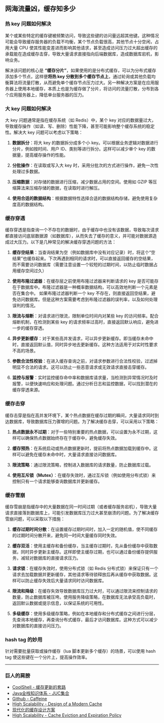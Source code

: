 ## 网海流量凶，缓存知多少

### 热 key 问题如何解决

某个或某些特定的缓存键被频繁访问，导致这些键的访问量远超其他键。这种情况可能会导致缓存服务器的负载不均衡，某个节点负载很高，其他节点十分空闲，占用大量 CPU 使其性能变差进而影响其他请求，甚至造成访问压力过大超出缓存的承载能在造成缓存击穿，导致大量请求直接指向后端数据库，造成数据库宕机，影响业务。

解决该问题的核心是 **“缓存分片”**，如果使用的是分布式缓存，可以为分布式缓存添加多个节点，这样便**将热 key 分散到多个缓存节点上**，通过轮询或其他负载均衡算法将流量打散，从而避免单个缓存节点压力过大。另一种解决方案是在应用服务器上使用本地缓存，本质上也是为缓存做了分片，将访问的流量打散，分布到各个应用服务器上，降低单台服务器的压力。

### 大 key 问题如何解决

大 key 问题通常是指在缓存系统（如 Redis）中，某个 key 对应的数据量过大，导致缓存操作（如读、写、删除）性能下降，甚至可能影响整个缓存系统的稳定性。解决大 key 问题可以考虑以下策略：

1. **数据拆分**：将大 key 的数据拆分成多个小 key。可以根据业务逻辑对数据进行分片，例如按时间、用户 ID、类别等进行拆分。这样可以减少单个 key 的数据量，提高缓存操作的性能。

2. **分批操作**：在读取或写入大 key 时，采用分批次的方式进行操作，避免一次性处理过多数据。

3. **压缩数据**：对存储的数据进行压缩，减少数据占用的空间。使用如 GZIP 等压缩算法来压缩存储的数据，在读取时进行解压。

4. **使用合适的数据结构**：根据数据特性选择合适的数据结构存储，避免使用复杂度高的数据结构。

### 缓存穿透

缓存穿透是指查询一个不存在的数据时，由于缓存中也没有该数据，导致每次请求都直接访问底层数据源（如数据库），从而失去了缓存的意义，并可能对数据源造成过大压力。以下是几种常见的解决缓存穿透问题的方法：

1. **缓存空结果**：当查询结果为空（例如数据库中没有对应记录）时，将这个“空结果”也缓存起来。下次再遇到相同的请求时，可以直接返回缓存的空结果，而不需要访问数据库（需要注意设置一个较短的过期时间，以防止临时数据占用缓存空间过久）

2. **使用布隆过滤器**：在缓存层之前使用布隆过滤器来判断请求的 key 是否可能存在于数据库中。布隆过滤器是一种概率数据结构，可以高效地判断一个元素是否在集合中。 如果布隆过滤器判断一个 key 不存在，则直接返回空结果，避免访问数据库。但是这种方案需要考虑到布隆过滤器的误判率，以及如何处理误判的情况。

3. **限流与熔断**：对请求进行限流，限制单位时间内对某些 key 的访问频率。配合熔断机制，在检测到某些 key 的请求频率过高时，直接返回默认响应，避免进一步的缓存穿透。

4. **异步更新缓存**：对于某些高并发请求，可以异步更新缓存。即当缓存未命中时，直接返回默认值，同时异步地去更新缓存。这种方法适用于对实时性要求不高的场景。

5. **参数合法性校验**：在进入缓存查询之前，对请求参数进行合法性校验，过滤掉明显不合法的请求。这可以防止一些恶意请求或无效请求直接击穿缓存。

6. **监控与报警**：实时监控缓存命中率和数据库请求量，当检测到异常情况时及时报警，以便快速响应和处理问题。通过分析日志和监控数据，可以找到潜在的缓存穿透来源。

### 缓存击穿

缓存击穿是指在高并发环境下，某个热点数据在缓存过期的瞬间，大量请求同时到达数据库，导致数据库压力骤增的问题。为了解决缓存击穿，可以采用以下策略：

1. **热点数据永不过期**：对于一些特别重要的热点数据，可以设置为永不过期，这样可以确保热点数据始终存在于缓存中，避免缓存失效。

2. **缓存预热**：在系统启动或热点数据更新时，提前将热点数据加载到缓存中。这样可以避免在缓存未命中时，大量请求直接访问数据库。

3. **限流策略**：通过限流策略，控制进入数据库的请求数量，防止数据库过载。

4. **使用互斥锁（Mutex）**：在缓存失效时，通过互斥锁（例如使用分布式锁）来控制只有一个请求能够查询数据库并更新缓存。

### 缓存雪崩

缓存雪崩是指缓存中的大量数据在同一时间过期（或者缓存服务宕机），导致大量请求直接落到数据库上，可能引发数据库压力过大甚至崩溃的问题。为了解决缓存雪崩问题，可以采取以下措施：

1. **缓存过期时间分散**：在设置缓存过期时间时，加入一定的随机值，使不同缓存的过期时间分散开来，避免同一时间大量缓存同时失效。

2. **缓存双活**：使用主缓存和备份缓存，当主缓存过期时，先从备份缓存中获取数据，同时异步更新主缓存。这样即使主缓存过期，也可以通过备份缓存提供服务，减轻对数据库的直接请求压力。

3. **请求锁**：在缓存失效时，使用分布式锁（如 Redis 分布式锁）来保证只有一个请求去加载数据并更新缓存，其他请求等待锁释放后再从缓存中获取数据。这样可以防止缓存失效后大量请求同时访问数据库。

4. **限流和降级**：在缓存失效导致数据库压力过大时，可以通过限流来控制请求的数量，防止数据库被压垮。使用服务降级策略，在数据库无法承受高负载时，返回默认数据或提示信息，以保证系统的可用性。

5. **多级缓存**：使用多级缓存策略，例如在本地缓存和分布式缓存之间进行分层，先查询本地缓存，再查询分布式缓存，最后才访问数据库。这种方式可以减少对数据库的直接访问压力。

### hash tag 的妙用

针对需要批量获取或操作缓存（lua 脚本更新多个缓存）的场景，可以使用 hash tag 使这些键在一个分片上，提高操作效率。

---

### 巨人的肩膀

- [CoolShell - 缓存更新的套路](https://coolshell.cn/articles/17416.html)
- [Java全栈知识体系 - JUC集合](https://pdai.tech/md/java/thread/java-thread-x-juc-collection-ConcurrentHashMap.html#concurrenthashmap-jdk-1-8)
- [Github - Caffeine](https://github.com/ben-manes/caffeine)
- [High Scalability - Design of a Modern Cache](https://highscalability.com/design-of-a-modern-cache/)
- [现代化的缓存设计方案](http://ifeve.com/design-of-a-modern-cache/)
- [High Scalability - Cache Eviction and Expiration Policy](https://highscalability.com/design-of-a-modern-cachepart-deux/)
